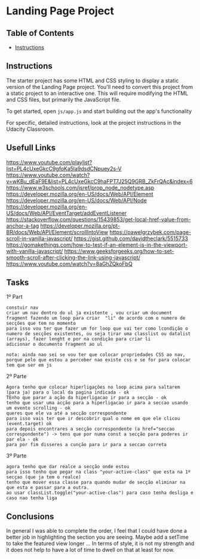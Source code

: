 # Landing Page Project

## Table of Contents

* [Instructions](#instructions)

## Instructions

The starter project has some HTML and CSS styling to display a static version of the Landing Page project. You'll need to convert this project from a static project to an interactive one. This will require modifying the HTML and CSS files, but primarily the JavaScript file.

To get started, open `js/app.js` and start building out the app's functionality

For specific, detailed instructions, look at the project instructions in the Udacity Classroom.

## Usefull Links
https://www.youtube.com/playlist?list=PL4cUxeGkcC9gfoKa5la9dsdCNpuey2s-V
https://www.youtube.com/watch?v=wKBu_dEaF9E&list=PL4cUxeGkcC9haFPT7J25Q9GRB_ZkFrQAc&index=6
https://www.w3schools.com/jsref/prop_node_nodetype.asp
https://developer.mozilla.org/en-US/docs/Web/API/Element
https://developer.mozilla.org/en-US/docs/Web/API/Node
https://developer.mozilla.org/en-US/docs/Web/API/EventTarget/addEventListener
https://stackoverflow.com/questions/15439853/get-local-href-value-from-anchor-a-tag
https://developer.mozilla.org/pt-BR/docs/Web/API/Element/scrollIntoView
https://pawelgrzybek.com/page-scroll-in-vanilla-javascript/
https://gist.github.com/davidtheclark/5515733
https://gomakethings.com/how-to-test-if-an-element-is-in-the-viewport-with-vanilla-javascript/
https://www.geeksforgeeks.org/how-to-set-smooth-scroll-after-clicking-the-link-using-javascript/
https://www.youtube.com/watch?v=8aGhZQkoFbQ


## Tasks

1º Part

    constuir nav
    criar um nav dentro do ul ja existente , vou criar um document fragment fazendo um loop para criar  "li" de acordo com o numero de secções que tem no momento
    para isso vou ter que fazer um for loop que vai ter como lcondição o numero de secções existentes, ou seja tirar uma classlist ou datalist (arrays), fazer lenght e por na condição para criar li
    adicionar o documento fragment ao ul 

    nota: ainda nao sei se vou ter que colocar propriedades CSS ao nav, porque pelo que estou a perceber nao existe css e se for para colocar tem que ser em js

2º Parte

    Agora tenho que colocar hiperligações no loop acima para saltarem (para ja) para o local da pagina indicada - ok
    TEnho que parar a ação da hiperligacao ir para a secção - ok
    tenho que usar uma acção para a hiperligacao ir para a seccao usando um evento scrolling - ok
    queres que ele va até a secção correspondente
    para isso vais ter que ir descobrir qual o nome em que ele clicou (event.target) ok
    para depois encontrares a secção correspondente (a href="seccao correspondente") -> tens que por numa const a secção para poderes ir par ela - ok
    para por fim disseres a cunção para ir para a seccao correta

 3º Parte

    agora tenho que dar realce a secção onde estou
    para isso tenho que pegar na class "your-active-class" que esta na 1º secçao (que ja tem o realce)
    tenho que mover essa classe para quando mudar de secção eliminar na que esta e passar para a outra.
    ao usar classList.toggle("your-active-clas") para caso tenha desliga e caso nao tenha liga

## Conclusions

In general I was able to complete the order, I feel that I could have done a better job in highlighting the section you are seeing.
Maybe add a setTime to take the featured view longer ...
In terms of style, it is not my strength and it does not help to have a lot of time to dwell on that at least for now.
